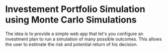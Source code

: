 # Investement Portfolio Simulation using Monte Carlo Simulations

The idea is to provide a simple web app that let's you configure an investment plan to run a simulation of many possible outcomes. This allows the user to estimate the risk and potential return of his decision.
